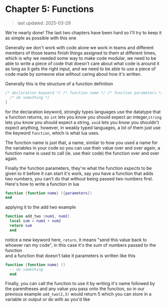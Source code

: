 # Chapter 5: Functions
> last updated: 2025-03-29

We're nearly done! The last two chapters have been hard so I'll try to keep it as simple as possible with this one  

Generally we don't work with code alone we work in teams and different members of those teams finish things assigned to them at different times, which is why we needed some way to make code modular, we need to be able to write a piece of code that doesn't care about what code is around it as long as it gets the right input, and we need to be able to use a piece of code made by someone else without caring about how it's written.  

Generally this is the structure of a function definition
```c
/* declaration keyword */ /* function name */ /* function parameters */ {
  /* do something */
}
```
for the declaration keyword, strongly types languages use the datatype that a function returns, so `int` lets you know you should expect an integer,`string` lets you know you should expect a string, `void` lets you know you shouldn't expect anything, however, in weakly typed languages, a lot of them just use the keyword `function`, which is what lua uses.  

The function name is just that, a name, similar to how you used a name for the variables in your code so you can use their value over and over again, a function name is used to call (ie. use their code) the function over and over again.  

Finally the function parameters, they're what the function *expects* to be given to it before it can start it's work, say you have a function that adds two numbers, you can't do that without being passed two numbers first.  
Here's how to write a function in lua  
```lua
function {function name} ({parameters})
end
```
applying it to the add two example
```lua
function add_two (num1, num2)
  local sum = num1 + num2
  return sum
  end
```
notice a new keyword here, `return`, it means "send this value back to whoever ran my code", in this case it's the sum of numbers passed to the function  
and a function that doesn't take it parameters is written like this
```lua
function {function name} ()
  -- do something
  end
```

Finally, you can call the function to use it by writing it's name followed by the parentheses and any value you pass onto the function, so in our previous example `add_two(2,3)` would return 5 which you can store in a variable or output or do with as you'd like
